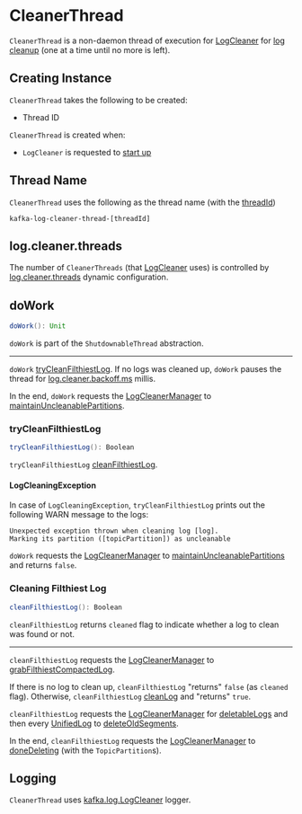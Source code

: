 # CleanerThread

`CleanerThread` is a non-daemon thread of execution for [LogCleaner](LogCleaner.md#cleaners) for [log cleanup](#doWork) (one at a time until no more is left).

## Creating Instance

`CleanerThread` takes the following to be created:

* <span id="threadId"> Thread ID

`CleanerThread` is created when:

* `LogCleaner` is requested to [start up](#startup)

## <span id="name"> Thread Name

`CleanerThread` uses the following as the thread name (with the [threadId](#threadId))

```text
kafka-log-cleaner-thread-[threadId]
```

## <span id="log.cleaner.threads"> log.cleaner.threads

The number of `CleanerThreads` (that [LogCleaner](LogCleaner.md#cleaners) uses) is controlled by [log.cleaner.threads](../KafkaConfig.md#log.cleaner.threads) dynamic configuration.

## <span id="doWork"> doWork

```scala
doWork(): Unit
```

`doWork` is part of the `ShutdownableThread` abstraction.

---

`doWork` [tryCleanFilthiestLog](#tryCleanFilthiestLog). If no logs was cleaned up, `doWork` pauses the thread for [log.cleaner.backoff.ms](../KafkaConfig.md#log.cleaner.backoff.ms) millis.

In the end, `doWork` requests the [LogCleanerManager](LogCleaner.md#cleanerManager) to [maintainUncleanablePartitions](LogCleanerManager.md#maintainUncleanablePartitions).

### <span id="tryCleanFilthiestLog"> tryCleanFilthiestLog

```scala
tryCleanFilthiestLog(): Boolean
```

`tryCleanFilthiestLog` [cleanFilthiestLog](#cleanFilthiestLog).

#### <span id="tryCleanFilthiestLog-LogCleaningException"> LogCleaningException

In case of `LogCleaningException`, `tryCleanFilthiestLog` prints out the following WARN message to the logs:

```text
Unexpected exception thrown when cleaning log [log].
Marking its partition ([topicPartition]) as uncleanable
```

`doWork` requests the [LogCleanerManager](LogCleaner.md#cleanerManager) to [maintainUncleanablePartitions](LogCleanerManager.md#maintainUncleanablePartitions) and returns `false`.

### <span id="cleanFilthiestLog"> Cleaning Filthiest Log

```scala
cleanFilthiestLog(): Boolean
```

`cleanFilthiestLog` returns `cleaned` flag to indicate whether a log to clean was found or not.

---

`cleanFilthiestLog` requests the [LogCleanerManager](LogCleaner.md#cleanerManager) to [grabFilthiestCompactedLog](LogCleanerManager.md#grabFilthiestCompactedLog).

If there is no log to clean up, `cleanFilthiestLog` "returns" `false` (as `cleaned` flag). Otherwise, `cleanFilthiestLog` [cleanLog](#cleanLog) and "returns" `true`.

`cleanFilthiestLog` requests the [LogCleanerManager](LogCleaner.md#cleanerManager) for [deletableLogs](LogCleanerManager.md#deletableLogs) and then every [UnifiedLog](UnifiedLog.md) to [deleteOldSegments](UnifiedLog.md#deleteOldSegments).

In the end, `cleanFilthiestLog` requests the [LogCleanerManager](LogCleaner.md#cleanerManager) to [doneDeleting](LogCleanerManager.md#doneDeleting) (with the `TopicPartition`s).

## Logging

`CleanerThread` uses [kafka.log.LogCleaner](LogCleaner.md#logging) logger.
